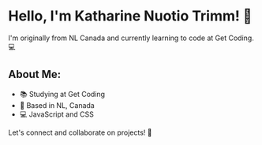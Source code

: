 # Hello, I'm Katharine Nuotio Trimm! 👋

I'm originally from NL Canada and currently learning to code at Get Coding. 💻

## About Me:

- 📚 Studying at Get Coding
- 📍 Based in NL, Canada
- 💻 JavaScript and CSS

Let's connect and collaborate on projects! 🚀
